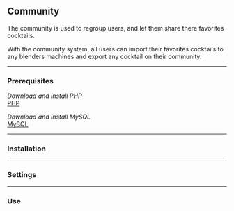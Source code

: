 ## Community

The community is used to regroup users, and let them share there favorites cocktails. 

With the community system, all users can import their favorites cocktails to any blenders machines and export any cocktail on their community.

* * *

### Prerequisites

_Download and install PHP_  
[PHP](http://fr2.php.net/downloads.php)

_Download and install MySQL_  
[MySQL](http://www.mysql.com)

* * *

### Installation

* * *

### Settings

* * *

### Use

